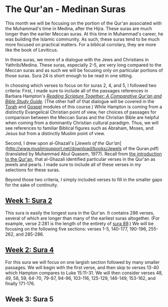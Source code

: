 # The Qur'an - Medinan Suras

This month we will be focusing on the portion of the Qur'an associated with the Muhammad's time in Medina, after the Hijra. These suras are much longer than the earlier Meccan suras. At this time in Muhammad's career, he was building the Islamic community. As such, these suras tend to be much more focused on practical matters. For a biblical corrolary, they are more like the book of Leviticus.

In these suras, we more of a dialogue with the Jews and Christians in Yathrib/Medina. These suras, especially 2-5, are very long compared to the Meccan suras and as such we will be focusing only on particular portions of those suras. Sura 24 is short enough to be read in one sitting.

In choosing which verses to focus on for suras 2, 4, and 5, I followed two criteria: First, I made sure to include all of the passages references in Barbara Hampton's [_Reading Scripture Together: A Comparative Qur'an and Bible Study Guide_](https://muslimandchristiandialogue.files.wordpress.com/2015/02/reading_scripture_together_preview.pdf). \(The other half of that dialogue will be covered in the [Torah](/torah.md) and [Gospel](/gospels-.md) modules of this course.\) While Hampton is coming from a distinctly Evangelical Christian point of view, her choices of passages for comparison between the Meccan Suras and the Christian Bible are helpful when coming from a dominantly Christian cultural paradigm. Thus, we will see references to familiar Biblical figures such as Abraham, Moses, and Jesus but from a distinctly Muslim point of view.

Second, I drew upon al-Ghazali's [_Jewels of the Qur'an_](http://www.muslimsupport.net/download/books/Jewels of the Quran.pdf) \(translated by Muhammad Abul Quasem, 1977\).  Recall from [the introduction to the Qur'an](/quran/README.md), that al-Ghazali identified particular verses in the Qur'an as jewels and pearls. I made sure to include all of these verses in my selections for these suras.

Beyond those two criteria, I simply included verses to fill in the smaller gaps for the sake of continuity.

## [Week 1: Sura 2](/quran/week-1-sura-2.md)

This sura is easily the longest sura in the Qur'an. It contains 286 verses, several of which are longer than many of the earliest suras altogether. \(For example, verse 2:281 is the length of the entirety of [sura 89](/quran/sura-1.md).\) We will be focusing on the following five sections: verses 1-5, 140-177, 190-196, 255-262, and 285-286.

## [Week 2: Sura 4](/quran/week-2-sura-4.md)

For this sura we will focus on one largish section followed by many smaller passages. We will begin with the first verse, and then skip to verses 13-40 which Hampton compares to Luke 15:11-31. We will then consider verses 48, 49, 58, 59, 64-70, 79-87, 94-96, 103-116, 125-129, 146-149, 153-162, and finally 171-176.

## Week 3: Sura 5



